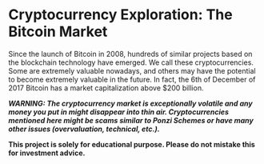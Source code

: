 # Cryptocurrency Exploration: The Bitcoin Market 

<p>Since the launch of Bitcoin in 2008, hundreds of similar projects based on the blockchain technology have emerged. We call these cryptocurrencies. Some are extremely valuable nowadays, and others may have the potential to become extremely valuable in the future. In fact, the 6th of December of 2017 Bitcoin has a market capitalization above $200 billion.</p>

<strong><i>WARNING: The cryptocurrency market is exceptionally volatile and any money you put in might disappear into thin air. Cryptocurrencies mentioned here might be scams similar to Ponzi Schemes or have many other issues (overvaluation, technical, etc.). 
  </i></strong>


<strong>This project is solely for educational purpose. Please do not mistake this for investment advice.<strong>
